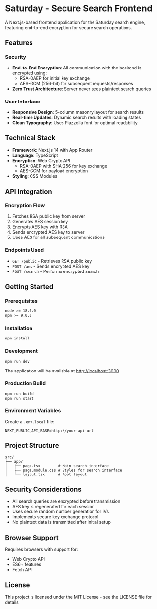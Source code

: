 # Saturday - Secure Search Frontend

A Next.js-based frontend application for the Saturday search engine, featuring end-to-end encryption for secure search operations.

## Features

### Security
- **End-to-End Encryption**: All communication with the backend is encrypted using:
  - RSA-OAEP for initial key exchange
  - AES-GCM (256-bit) for subsequent requests/responses
- **Zero Trust Architecture**: Server never sees plaintext search queries

### User Interface
- **Responsive Design**: 5-column masonry layout for search results
- **Real-time Updates**: Dynamic search results with loading states
- **Clean Typography**: Uses Piazzolla font for optimal readability

## Technical Stack

- **Framework**: Next.js 14 with App Router
- **Language**: TypeScript
- **Encryption**: Web Crypto API
  - RSA-OAEP with SHA-256 for key exchange
  - AES-GCM for payload encryption
- **Styling**: CSS Modules

## API Integration

### Encryption Flow
1. Fetches RSA public key from server
2. Generates AES session key
3. Encrypts AES key with RSA
4. Sends encrypted AES key to server
5. Uses AES for all subsequent communications

### Endpoints Used
- `GET /public` - Retrieves RSA public key
- `POST /aes` - Sends encrypted AES key
- `POST /search` - Performs encrypted search

## Getting Started

### Prerequisites
```bash
node >= 18.0.0
npm >= 9.0.0
```

### Installation
```bash
npm install
```

### Development
```bash
npm run dev
```
The application will be available at [http://localhost:3000](http://localhost:3000)

### Production Build
```bash
npm run build
npm run start
```

### Environment Variables
Create a `.env.local` file:
```env
NEXT_PUBLIC_API_BASE=http://your-api-url
```

## Project Structure

```
src/
├── app/
│   ├── page.tsx        # Main search interface
│   ├── page.module.css # Styles for search interface
│   └── layout.tsx      # Root layout
```

## Security Considerations

- All search queries are encrypted before transmission
- AES key is regenerated for each session
- Uses secure random number generation for IVs
- Implements secure key exchange protocol
- No plaintext data is transmitted after initial setup

## Browser Support

Requires browsers with support for:
- Web Crypto API
- ES6+ features
- Fetch API

## License

This project is licensed under the MIT License - see the LICENSE file for details